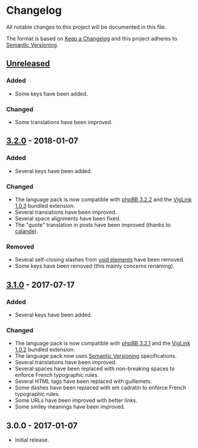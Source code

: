 # Changelog

All notable changes to this project will be documented in this file.

The format is based on [Keep a Changelog](http://keepachangelog.com/en/1.0.0/) and this project adheres to [Semantic Versioning](http://semver.org/spec/v2.0.0.html).

## [Unreleased](https://github.com/milescellar/phpbb-language-fr/compare/v3.2.0...3.2.x)

### Added

- Some keys have been added.

### Changed

- Some translations have been improved.

## [3.2.0](https://github.com/milescellar/phpbb-language-fr/compare/v3.1.0...v3.2.0) - 2018-01-07

### Added

- Several keys have been added.

### Changed

- The language pack is now compatible with [phpBB 3.2.2](https://download.phpbb.com/pub/release/3.2/3.2.2/) and the [VigLink 1.0.3](https://github.com/phpbb-extensions/viglink/releases/tag/release-1.0.3) bundled extension.
- Several translations have been improved.
- Several space alignments have been fixed.
- The "quote" translation in posts have been improved (thanks to [calande](https://www.phpbb.com/community/memberlist.php?mode=viewprofile&u=273294)).

### Removed

- Several self-closing slashes from [void elements](https://www.w3.org/TR/html5/syntax.html#void-elements) have been removed.
- Some keys have been removed (this mainly concerns renaming).

## [3.1.0](https://github.com/milescellar/phpbb-language-fr/compare/v3.0.0...v3.1.0) - 2017-07-17

### Added

- Several keys have been added.

### Changed

- The language pack is now compatible with [phpBB 3.2.1](https://download.phpbb.com/pub/release/3.2/3.2.1/) and the [VigLink 1.0.2](https://github.com/phpbb-extensions/viglink/releases/tag/release-1.0.2) bundled extension.
- The language pack now uses [Semantic Versioning](http://semver.org/) specifications.
- Several translations have been improved.
- Several spaces have been replaced with non-breaking spaces to enforce French typographic rules.
- Several HTML tags have been replaced with guillemets.
- Some dashes have been replaced with em cadratin to enforce French typographic rules.
- Some URLs have been improved with better links.
- Some smiley meanings have been improved.

## 3.0.0 - 2017-01-07

- Initial release.
